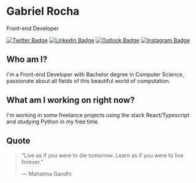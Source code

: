 # Gabriel Rocha

Front-end Developer

[![Twitter Badge](https://img.shields.io/badge/-@gabrielmsrc-1da1f2?style=flat-square&labelColor=1da1f2&logo=twitter&logoColor=white&link=https://twitter.com/gabrielmsrc)](https://twitter.com/gabrielmsrc)
[![Linkedin Badge](https://img.shields.io/badge/-Gabriel%20Rocha-0e76a8?style=flat-square&labelColor=0e76a8&logo=Linkedin&logoColor=white&link=https://www.linkedin.com/in/gabriel-m-rocha/)](https://www.linkedin.com/in/gabriel-m-rocha/)
[![Outlook Badge](https://img.shields.io/badge/-gabrielmrocha@outlook.com.br-0072c6?style=flat-square&labelColor=0072c6&logo=microsoft-outlook&logoColor=white&link=mailto:gabrielmrocha@outlook.com.br)](mailto:gabrielmrocha@outlook.com.br)
[![Instagram Badge](https://img.shields.io/badge/-@gabrielrocha.dev-bc2a8d?style=flat-square&labelColor=bc2a8d&logo=instagram&logoColor=white&link=https://instagram.com/gabrielrocha.dev)](https://instagram.com/gabrielrocha.dev)

## Who am I?

I'm a Front-end Developer with Bachelor degree in Computer Science, passionate about all fields of this beautiful world of computation.

## What am I working on right now?

I'm working in some freelance projects using the stack React/Typescript and studying Python in my free time.

## Quote

> “Live as if you were to die tomorrow. Learn as if you were to live forever.”
> 
> — Mahatma Gandhi
